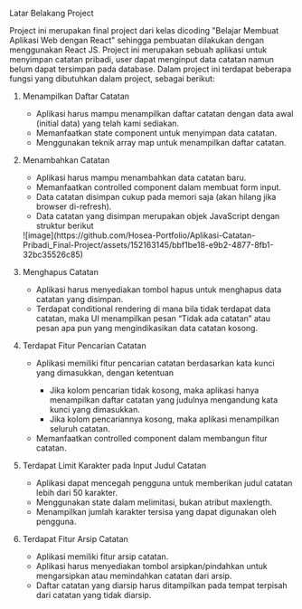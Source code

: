   Latar Belakang Project 

  Project ini merupakan final project dari kelas dicoding "Belajar Membuat Aplikasi Web dengan React" sehingga pembuatan dilakukan dengan menggunakan React JS. Project ini merupakan sebuah aplikasi untuk menyimpan catatan pribadi, user dapat menginput data catatan namun belum dapat tersimpan pada database. Dalam project ini terdapat beberapa fungsi yang dibutuhkan dalam project, sebagai berikut:

1. Menampilkan Daftar Catatan
   <ul>
     <li>Aplikasi harus mampu menampilkan daftar catatan dengan data awal (initial data) yang telah kami sediakan.</li>
   <li>Memanfaatkan state component untuk menyimpan data catatan.</li>
   <li>Menggunakan teknik array map untuk menampilkan daftar catatan.</li>
   </ul>
   
2. Menambahkan Catatan
   <ul>
   <li>Aplikasi harus mampu menambahkan data catatan baru.</li>  
   <li>Memanfaatkan controlled component dalam membuat form input.</li>  
   <li>Data catatan disimpan cukup pada memori saja (akan hilang jika browser di-refresh).</li>  
   <li>Data catatan yang disimpan merupakan objek JavaScript dengan struktur berikut</li>  
   </ul>
   ![image](https://github.com/Hosea-Portfolio/Aplikasi-Catatan-Pribadi_Final-Project/assets/152163145/bbf1be18-e9b2-4877-8fb1-32bc35526c85)


3. Menghapus Catatan
   <ul>
     <li>Aplikasi harus menyediakan tombol hapus untuk menghapus data catatan yang disimpan.</li>
     <li>Terdapat conditional rendering di mana bila tidak terdapat data catatan, maka UI menampilkan pesan “Tidak ada catatan” atau pesan apa pun yang mengindikasikan data catatan kosong.</li>
   </ul>

4. Terdapat Fitur Pencarian Catatan
   <ul>
     <li>Aplikasi memiliki fitur pencarian catatan berdasarkan kata kunci yang dimasukkan, dengan ketentuan</li>
     <ul>
       <li>Jika kolom pencarian tidak kosong, maka aplikasi hanya menampilkan daftar catatan yang judulnya mengandung kata kunci yang dimasukkan.</li>
       <li>Jika kolom pencariannya kosong, maka aplikasi menampilkan seluruh catatan.</li>
     </ul>
     <li>Memanfaatkan controlled component dalam membangun fitur catatan.</li>
   </ul>
      
5. Terdapat Limit Karakter pada Input Judul Catatan
   <ul>
     <li>Aplikasi dapat mencegah pengguna untuk memberikan judul catatan lebih dari 50 karakter.</li>
     <li>Menggunakan state dalam melimitasi, bukan atribut maxlength.</li>
     <li>Menampilkan jumlah karakter tersisa yang dapat digunakan oleh pengguna.</li>
   </ul>

6. Terdapat Fitur Arsip Catatan
   <ul>
     <li>Aplikasi memiliki fitur arsip catatan.</li>
     <li>Aplikasi harus menyediakan tombol arsipkan/pindahkan untuk mengarsipkan atau memindahkan catatan dari arsip.</li>
     <li>Daftar catatan yang diarsip harus ditampilkan pada tempat terpisah dari catatan yang tidak diarsip.</li>
   </ul>
    
    
    
